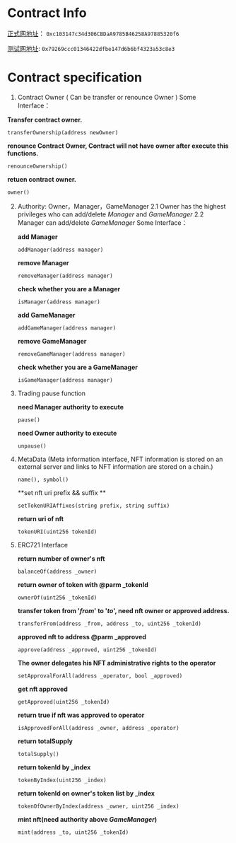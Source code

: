 # Contract Info
[正式网地址](https://bscscan.com/address/0xc103147c34d306CBDaA9785B46258A97885320f6)：	```0xc103147c34d306CBDaA9785B46258A97885320f6```

[测试网地址](https://testnet.bscscan.com/address/0x79269ccc01346422dfbe147d6b6bf4323a53c8e3):		```0x79269ccc01346422dfbe147d6b6bf4323a53c8e3```


# Contract specification
1. Contract Owner  ( Can be transfer or renounce Owner  )
  Some Interface：

  **Transfer contract owner.**

  ```
  transferOwnership(address newOwner) 
  ```

  **renounce Contract Owner, Contract will not have owner after execute this functions.**

  ```
  renounceOwnership()
  ```

  **retuen contract owner.**

  ```
  owner()
  ```

2. Authority: Owner，Manager，GameManager
	2.1 Owner has the highest privileges who can add/delete *Manager* and *GameManager*
	2.2 Manager can add/delete *GameManager*
	Some Interface：
	
	**add Manager**
	
	```
	addManager(address manager)
	```
	
	**remove Manager**
	
	```
	removeManager(address manager)
	```
	
	**check whether you are a Manager**
	
	```
	isManager(address manager)
	```
	
	**add GameManager**
	
	```
	addGameManager(address manager)
	```
	
	**remove GameManager**
	
	```
	removeGameManager(address manager)
	```
	
	**check whether you are a GameManager**
	
	```
	isGameManager(address manager)
	```
	
3. Trading pause function

   **need Manager authority to execute**

   ```
   pause()
   ```

   **need Owner authority to execute**

   ```
   unpause()
   ```

4. MetaData (Meta information interface, NFT information is stored on an external server and links to NFT information are stored on a chain.)

   ```
   name(), symbol()
   ```

   **set nft uri prefix && suffix **

   ```
   setTokenURIAffixes(string prefix, string suffix)
   ```

   **return uri of nft**

   ```
   tokenURI(uint256 tokenId)
   ```

5. ERC721 Interface

   **return number of owner's nft**

   ```
   balanceOf(address _owner)
   ```

   **return owner of token with @parm _tokenId**

   ```
   ownerOf(uint256 _tokenId)
   ```

   **transfer token from '*from*' to '*to*', need nft owner or approved address.**

   ```
   transferFrom(address _from, address _to, uint256 _tokenId)
   ```

   **approved nft to address @parm _approved**

   ```
   approve(address _approved, uint256 _tokenId)
   ```

   **The owner delegates his NFT administrative rights to the operator**

   ```
   setApprovalForAll(address _operator, bool _approved)
   ```

   **get nft approved**

   ```
   getApproved(uint256 _tokenId)
   ```

   **return true if nft was approved to operator**

   ```
   isApprovedForAll(address _owner, address _operator)
   ```

   **return totalSupply**

   ```
   totalSupply()
   ```

   **return tokenId by _index**

   ```
   tokenByIndex(uint256 _index)
   ```

   **return tokenId on owner's token list by _index**

   ```
   tokenOfOwnerByIndex(address _owner, uint256 _index)
   ```

   **mint nft(need authority above *GameManager*)**

   ```
   mint(address _to, uint256 _tokenId)
   ```

   
